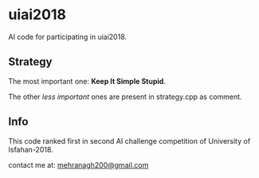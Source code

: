 # uiai2018
AI code for participating in uiai2018.

## Strategy
The most important one: **Keep It Simple Stupid**.

The other _less important_ ones are present in strategy.cpp as comment.
## Info
This code ranked first in second AI challenge competition of University of Isfahan-2018.

contact me at: mehranagh200@gmail.com
